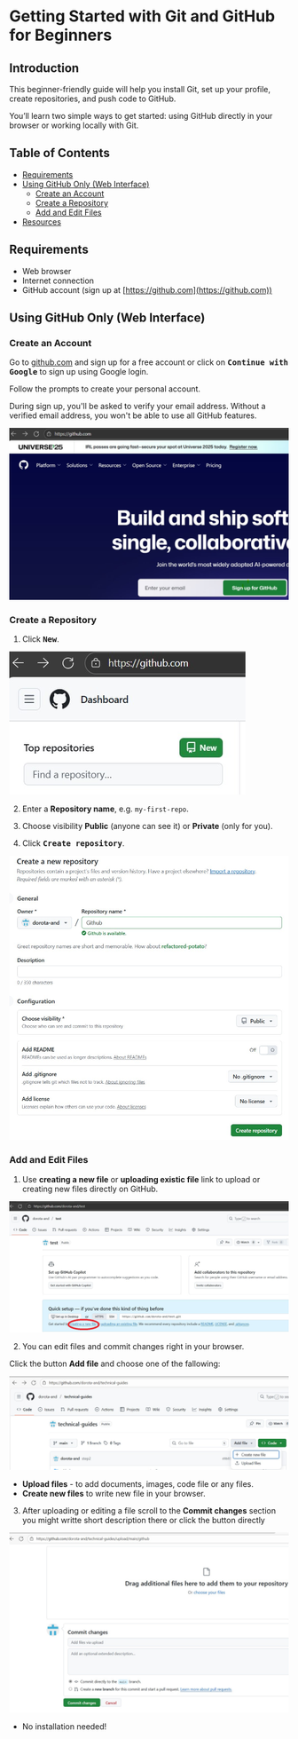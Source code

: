 # Getting Started with Git and GitHub for Beginners

## Introduction

This beginner-friendly guide will help you install Git, set up your profile, create repositories, and push code to GitHub.

You’ll learn two simple ways to get started: using GitHub directly in your browser or working locally with Git.

## Table of Contents

- [Requirements](#requirements)
- [Using GitHub Only (Web Interface)](#using-github-only-web-interface)
  - [Create an Account](#create-an-account)
  - [Create a Repository](#create-a-repository)
  - [Add and Edit Files](#add-and-edit-files)
- [Resources](#resources)


## Requirements
- Web browser
- Internet connection
- GitHub account (sign up at [https://github.com](https://github.com))  

## Using GitHub Only (Web Interface)

### Create an Account

Go to [github.com](https://github.com) and sign up for a free account or click on <kbd>**Continue with Google**</kbd> to sign up using Google login.

 Follow the prompts to create your personal account.


During sign up, you'll be asked to verify your email address. Without a verified email address, you won't be able to use all GitHub features.


<kbd>![Sign up](img/sign_up.jpg)</kbd> 

### Create a Repository

1. Click <kbd>**New**</kbd>.  


<kbd>![New Repo](img/new_repo.jpg)</kbd>

2. Enter a **Repository name**, e.g. `my-first-repo`.

3. Choose visibility **Public** (anyone can see it) or **Private** (only for you). 

4. Click <kbd>**Create repository**</kbd>.

<kbd>![New Repo 2](img/new_repo2.jpg)</kbd>

### Add and Edit Files

1. Use **creating a new file** or **uploading existic file** link to upload or creating new files directly on GitHub.  

<kbd>![New file](img/new_file.jpg)</kbd>

2. You can edit files and commit changes right in your browser.

Click the button **Add file** and choose one of the fallowing:

<kbd>![New Repo](img/new_file2.jpg)</kbd>

  - **Upload files** - to add documents, images, code file or any  files. 
  - **Create new files** to write new file in your browser. 
 3. After uploading or editing a file scroll to the  **Commit changes** section you might writte short description there or click the button directly

 <kbd>![Commit changes][img/commit_changes.jpg]</kbd>

- No installation needed!






[img/commit_changes.jpg]: img/commit_changes.jpg